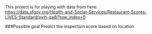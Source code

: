 This project is for playing with data from here: https://data.sfgov.org/Health-and-Social-Services/Restaurant-Scores-LIVES-Standard/pyih-qa8i?row_index=0

###Possible goal
Predict the inspection score based on location
